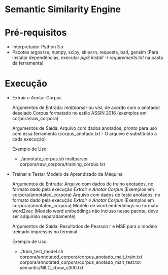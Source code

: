 # Semantic Similarity Engine

# Pré-requisitos
 - Interpretador Python 3.x
 - Pacotes argparse, numpy, scipy, sklearn, requests, bs4, gensim (Para instalar dependências, executar *pip3 install -r requirements.txt* na pasta da ferramenta)

# Execução
 - Extrair e Anotar Corpus

    Argumentos de Entrada:
     *maltparser* ou *visl*, de acordo com o anotador desejado
     Corpus formatado no estilo ASSIN 2016 (exemplos em corpora/raw_corpora)

    Argumentos de Saída:
     Arquivo com dados anotados, pronto para uso com essa ferramenta (corpus_anotado.txt - O arquivo é substituído a cada execução)

    Exemplo de Uso:
    * ./annotate_corpus.sh maltparser corpora/raw_corpora/training_corpus.txt

 - Treinar e Testar Modelo de Aprendizado de Máquina

    Argumentos de Entrada:
     Arquivo com dados de treino anotados, no formato dado pela execução *Extrair e Anotar Corpus* (Exemplos em corpora/annotated_corpora)
     Arquivo com dados de teste anotados, no formato dado pela execução *Extrair e Anotar Corpus* (Exemplos em corpora/annotated_corpora)
     Modelo de word embeddings no formato word2vec (Modelo word embeddings não incluso nesse pacote, deve ser adquirido separadamente)

    Argumentos de Saída:
     Resultados de Pearson r e MSE para o modelo treinado impressos no terminal

    Exemplo de Uso:
    * ./train_test_model.sh corpora/annotated_corpora/corpus_anotado_malt_train.txt corpora/annotated_corpora/corpus_anotado_malt_test.txt semantic/NILC_cbow_s300.txt 
